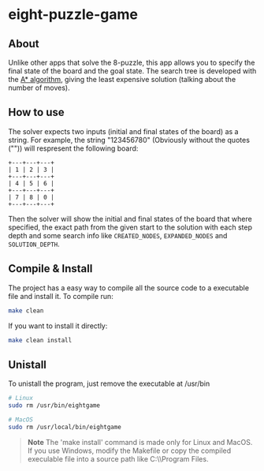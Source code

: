# eight-puzzle-game
## About
Unlike other apps that solve the 8-puzzle, this app allows you to specify the final state of the board and the goal state. 
The search tree is developed with the <ins>A* algorithm</ins>, giving the least expensive solution (talking about the number of moves).

## How to use
The solver expects two inputs (initial and final states of the board) as a string. For example, the string "123456780" (Obviously without the quotes ("")) will
respresent the following board: 
```
+---+---+---+
| 1 | 2 | 3 |
+---+---+---+
| 4 | 5 | 6 |
+---+---+---+
| 7 | 8 | 0 |
+---+---+---+
```
Then the solver will show the initial and final states of the board that where specified, the exact path from the given start to the solution with each step depth and
some search info like `CREATED_NODES`, `EXPANDED_NODES` and `SOLUTION_DEPTH`.

## Compile & Install
The project has a easy way to compile all the source code to a executable file and install it. To compile run:
```bash
make clean
```

If you want to install it directly:
```bash
make clean install
```

## Unistall
To unistall the program, just remove the executable at /usr/bin
```bash
# Linux
sudo rm /usr/bin/eightgame

# MacOS
sudo rm /usr/local/bin/eightgame
```

> **Note**
> The 'make install' command is made only for Linux and MacOS. If you use Windows, modify the Makefile or copy the compiled execulable file into a source path
like C:\\\Program Files.
